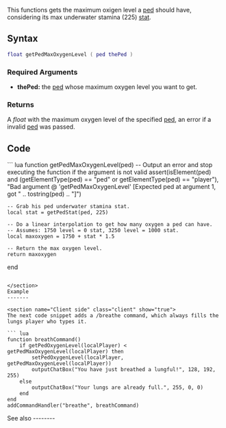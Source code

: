 <lowercasetitle></lowercasetitle>

This functions gets the maximum oxigen level a [ped](/docs/ped.md "wikilink") should have, considering its max underwater stamina (225) [stat](/Template:Stats.md "wikilink").

Syntax
------

``` lua
float getPedMaxOxygenLevel ( ped thePed )
```

### Required Arguments

-   **thePed:** the [ped](/docs/ped.md "wikilink") whose maximum oxygen level you want to get.

### Returns

A *float* with the maximum oxygen level of the specified [ped](/docs/ped.md "wikilink"), an error if a invalid [ped](/ped.md "wikilink") was passed.

Code
----

<section name="Function source" class="both" show="true">
``` lua
function getPedMaxOxygenLevel(ped)
    -- Output an error and stop executing the function if the argument is not valid
    assert(isElement(ped) and (getElementType(ped) == "ped" or getElementType(ped) == "player"), "Bad argument @ 'getPedMaxOxygenLevel' [Expected ped at argument 1, got " .. tostring(ped) .. "]")

    -- Grab his ped underwater stamina stat.
    local stat = getPedStat(ped, 225)

    -- Do a linear interpolation to get how many oxygen a ped can have.
    -- Assumes: 1750 level = 0 stat, 3250 level = 1000 stat.
    local maxoxygen = 1750 + stat * 1.5

    -- Return the max oxygen level.
    return maxoxygen
end
```

</section>
Example
-------

<section name="Client side" class="client" show="true">
The next code snippet adds a /breathe command, which always fills the lungs player who types it.

``` lua
function breathCommand()
    if getPedOxygenLevel(localPlayer) < getPedMaxOxygenLevel(localPlayer) then
        setPedOxygenLevel(localPlayer, getPedMaxOxygenLevel(localPlayer))
        outputChatBox("You have just breathed a lungful!", 128, 192, 255)
    else
        outputChatBox("Your lungs are already full.", 255, 0, 0)
    end
end
addCommandHandler("breathe", breathCommand)
```

</section>
See also
--------
